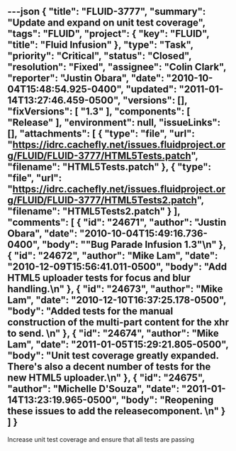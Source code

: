 ---json
{
  "title": "FLUID-3777",
  "summary": "Update and expand on unit test coverage",
  "tags": "FLUID",
  "project": {
    "key": "FLUID",
    "title": "Fluid Infusion"
  },
  "type": "Task",
  "priority": "Critical",
  "status": "Closed",
  "resolution": "Fixed",
  "assignee": "Colin Clark",
  "reporter": "Justin Obara",
  "date": "2010-10-04T15:48:54.925-0400",
  "updated": "2011-01-14T13:27:46.459-0500",
  "versions": [],
  "fixVersions": [
    "1.3"
  ],
  "components": [
    "Release"
  ],
  "environment": null,
  "issueLinks": [],
  "attachments": [
    {
      "type": "file",
      "url": "https://idrc.cachefly.net/issues.fluidproject.org/FLUID/FLUID-3777/HTML5Tests.patch",
      "filename": "HTML5Tests.patch"
    },
    {
      "type": "file",
      "url": "https://idrc.cachefly.net/issues.fluidproject.org/FLUID/FLUID-3777/HTML5Tests2.patch",
      "filename": "HTML5Tests2.patch"
    }
  ],
  "comments": [
    {
      "id": "24671",
      "author": "Justin Obara",
      "date": "2010-10-04T15:49:16.736-0400",
      "body": "\"Bug Parade Infusion 1.3\"\n"
    },
    {
      "id": "24672",
      "author": "Mike Lam",
      "date": "2010-12-09T15:56:41.011-0500",
      "body": "Add HTML5 uploader tests for focus and blur handling.\n"
    },
    {
      "id": "24673",
      "author": "Mike Lam",
      "date": "2010-12-10T16:37:25.178-0500",
      "body": "Added tests for the manual construction of the multi-part content for the xhr to send. &#x20;\n"
    },
    {
      "id": "24674",
      "author": "Mike Lam",
      "date": "2011-01-05T15:29:21.805-0500",
      "body": "Unit test coverage greatly expanded.    There's also a decent number of tests for the new HTML5 uploader.\n"
    },
    {
      "id": "24675",
      "author": "Michelle D'Souza",
      "date": "2011-01-14T13:23:19.965-0500",
      "body": "Reopening these issues to add the releasecomponent.&#x20;\n"
    }
  ]
}
---
Increase unit test coverage and ensure that all tests are passing

        